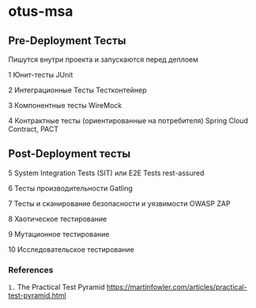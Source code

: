 # otus-msa

Pre-Deployment Тесты
--------------------
Пишутся внутри проекта и запускаются перед деплоем

1 Юнит-тесты
JUnit

2 Интеграционные Тесты
Тестконтейнер

3 Компонентные тесты
WireMock

4 Контрактные тесты (ориентированные на потребителя)
Spring Cloud Contract, PACT

Post-Deployment тесты
---------------------
5 System Integration Tests (SIT) или E2E Tests
rest-assured

6 Тесты производительности
Gatling

7 Тесты и сканирование безопасности и уязвимости
OWASP ZAP

8 Хаотическое тестирование

9 Мутационное тестирование

10 Исследовательское тестирование

### References 

`1.` The Practical Test Pyramid https://martinfowler.com/articles/practical-test-pyramid.html 